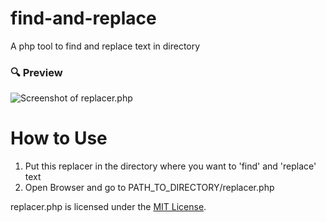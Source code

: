 # find-and-replace
A php tool to find and replace text in directory

### :mag: Preview
![Screenshot of replacer.php](https://i.imgur.com/k171Ztj.png)

# How to Use

<ol>
  <li>Put this replacer in the directory where you want to 'find' and 'replace' text<br></li>
  <li>Open Browser and go to PATH_TO_DIRECTORY/replacer.php</li>
</ol>

replacer.php is licensed under the [MIT License](https://github.com/bilal-yameen/find-and-replace/blob/main/LICENSE).

